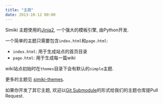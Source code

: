 ```yaml
---
title: "主题"
date: 2013-10-12 00:00
---
```


Simiki 主题使用的[Jinja2](http://jinja.pocoo.org/), 一个强大的模板引擎, 由Python开发.

一个简单的主题只需要包含`index.html`和`page.html`:

* `index.html`: 用于生成站点的首页目录
* `page.html`: 用于生成每一篇wiki

wiki站点初始时在`themes`目录下会有默认的`simple`主题.

更多的主题见 [simiki-themes](https://github.com/tankywoo/simiki-themes).

如果你开发了其它主题, 欢迎以[Git Submodule](https://git-scm.com/docs/git-submodule)的形式给我们的主题仓库提Pull Request.
